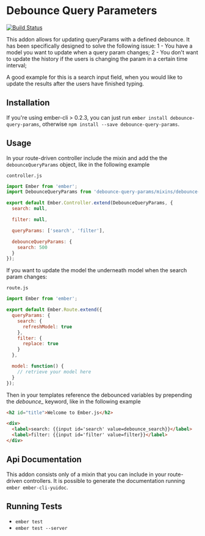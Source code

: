 # Debounce Query Parameters

[![Build Status](https://travis-ci.org/albertodotcom/debounce-query-params.svg)](https://travis-ci.org/albertodotcom/debounce-query-params)

This addon allows for updating queryParams with a defined debounce.
It has been specifically designed to solve the following issue:
1 - You have a model you want to update when a query param changes;
2 - You don't want to update the history if the users is changing the param in a certain time interval;

A good example for this is a search input field, when you would like to update the results after
the users have finished typing.

## Installation

If you're using ember-cli > 0.2.3, you can just run `ember install debounce-query-params`, otherwise `npm install --save debounce-query-params`.

## Usage
In your route-driven controller include the mixin and add the the `debounceQueryParams` object, like in the following example

`controller.js`
```javascript
import Ember from 'ember';
import DebounceQueryParams from 'debounce-query-params/mixins/debounce-query-params';

export default Ember.Controller.extend(DebounceQueryParams, {
  search: null,

  filter: null,

  queryParams: ['search', 'filter'],

  debounceQueryParams: {
    search: 500
  }
});
```

If you want to update the model the underneath model when the search param changes:

`route.js`
```javascript
import Ember from 'ember';

export default Ember.Route.extend({
  queryParams: {
    search: {
      refreshModel: true
    },
    filter: {
      replace: true
    }
  },

  model: function() {
    // retrieve your model here
  }
});

```

Then in your templates reference the debounced variables by prepending the *debounce_* keyword, like in the following example

```html
<h2 id="title">Welcome to Ember.js</h2>

<div>
  <label>search: {{input id='search' value=debounce_search}}</label>
  <label>filter: {{input id='filter' value=filter}}</label>
</div>
```

## Api Documentation
This addon consists only of a mixin that you can include in your route-driven controllers.
It is possible to generate the documentation running `ember ember-cli-yuidoc`.

## Running Tests

* `ember test`
* `ember test --server`
